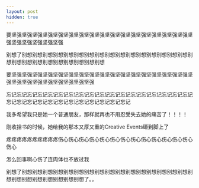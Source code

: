 ```yaml
---
layout: post
hidden: true
---
```

要坚强坚强坚强坚强坚强坚强坚强坚强坚强坚强坚强坚强坚强坚强坚强坚强坚强坚强坚强坚强坚强坚强坚强

别想了别想别想别想别想别想别想别想别想别想别想别想别想别想别想别想别想别想别想别想别想别想别想别想别想别想别想

要坚强坚强坚强坚强坚强坚强坚强坚强坚强坚强坚强坚强坚强坚强坚强坚强坚强坚强坚强坚强坚强坚强坚强坚强坚强坚强

忘记忘记忘记忘记忘记忘记忘记忘记忘记忘记忘记忘记忘记忘记忘记忘记忘记忘记忘记忘记忘记忘记忘记忘记忘记忘记忘记忘记忘记忘记
  
我多希望我只是她一个普通朋友，那样就再也不用忍受失去她的痛苦了！！！！

刚收拾书的时候，她给我的那本又厚又重的Creative Events砸到脚上了

疼疼疼疼疼疼疼疼疼疼伤心伤心伤心伤心伤心伤心伤心伤心伤心伤心伤心伤心伤心伤心

怎么回事啊心伤了连肉体也不放过我

别想了别想别想别想别想别想别想别想别想别想别想别想别想别想别想别想别想别想别想别想别想别想别想别想别想了。。